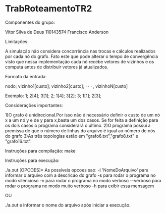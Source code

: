 # TrabRoteamentoTR2

Componentes do grupo:

Vitor Silva de Deus 110143574
Francisco Anderson 

Limitações:

A simulação não considera concorrência nas trocas e cálculos realizados por cada nó do grafo.
Fato este que pode alterar o tempo de convergência visto que nessa implementação cada nó recebe 
vetores de vizinhos e os computa antes de distribuir vetores já atualizados.

Formato da entrada:

nodo; vizinho1[custo]; vizinho2[custo]; · · · , vizinhoN[custo]

Exemplo:
1; 2[4]; 3[1];
2; 1[4]; 3[2];
3; 1[1]; 2[3];

Considerações importantes:

1)O grafo é unidirecional.Por isso não é necessário definir o custo de um nó x a um nó y e de y para x,basta um dos casos.
Se for feita a definição para os dois casos o programa considerará o ultimo.
2)O programa possui a premissa de que o número de linhas do arquivo é igual ao número de nós do grafo
3)As três topologias estão em "grafo6.txt","grafo8.txt" e "grafo16.txt".

Instruções para compilação: make

Instruções para execução:

./a.out [OPCOES]*
As possiveis opcoes sao:
-i 'NomeDoArquivo'		para informar o arquivo com a descricao do grafo
-s 				para rodar o programa no modo silencioso
-v 				para rodar o programa no modo verboso
--verboso 			para rodar o programa no modo muito verboso
-h 				para exibir essa mensagem

OU

./a.out e informar o nome do arquivo após iniciar a execução.



